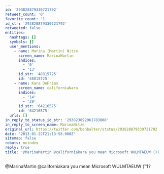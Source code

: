 ```yaml
---
id: '293828879330721792'
retweet_count: '0'
favorite_count: '1'
id_str: '293828879330721792'
retweeted: false
entities:
  hashtags: []
  symbols: []
  user_mentions:
    - name: Marina (Martin) Nitze
      screen_name: MarinaMartin
      indices:
        - '0'
        - '13'
      id_str: '48815725'
      id: '48815725'
    - name: Kara DeFrias
      screen_name: californiakara
      indices:
        - '14'
        - '29'
      id_str: '64216575'
      id: '64216575'
  urls: []
in_reply_to_status_id_str: '293823892961783808'
in_reply_to_screen_name: MarinaNitze
original_url: https://twitter.com/benbalter/status/293828879330721792
date: '2013-01-22T21:13:58.000Z'
sitemap: false
robots: noindex
reply: true
title: '@MarinaMartin @californiakara you mean Microsoft WULMTAEUW ()?'
---
```


@MarinaMartin @californiakara you mean Microsoft WULMTAEUW (™)?